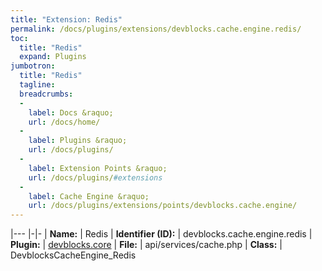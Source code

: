 ```yaml
---
title: "Extension: Redis"
permalink: /docs/plugins/extensions/devblocks.cache.engine.redis/
toc:
  title: "Redis"
  expand: Plugins
jumbotron:
  title: "Redis"
  tagline: 
  breadcrumbs:
  -
    label: Docs &raquo;
    url: /docs/home/
  -
    label: Plugins &raquo;
    url: /docs/plugins/
  -
    label: Extension Points &raquo;
    url: /docs/plugins/#extensions
  -
    label: Cache Engine &raquo;
    url: /docs/plugins/extensions/points/devblocks.cache.engine/
---
```


|---
|-|-
| **Name:** | Redis
| **Identifier (ID):** | devblocks.cache.engine.redis
| **Plugin:** | [devblocks.core](/docs/plugins/devblocks.core/)
| **File:** | api/services/cache.php
| **Class:** | DevblocksCacheEngine_Redis

